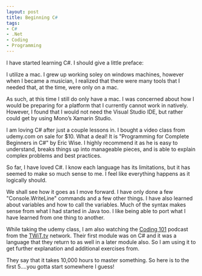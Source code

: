 ```yaml
---
layout: post
title: Beginning C#
tags:
- C#
- .Net
- Coding
- Programming
---
```



I have started learning C#. I should give a little preface:

I utilize a mac. I grew up working soley on windows machines, however when I became a musician, I realized that there were many tools that I needed that, at the time, were only on a mac.

As such, at this time I still do only have a mac. I was concerned about how I would be preparing for a platform that I currently cannot work in natively. However, I found that I would not need the Visual Studio IDE, but rather could get by using Mono’s Xamarin Studio.

I am loving C# after just a couple lessons in. I bought a video class from udemy.com on sale for $10. What a deal! It is "Programming for Complete Beginners in C#" by Eric Wise. I highly recommend it as he is easy to understand, breaks things up into manageable pieces, and is able to explain complex problems and best practices.

So far, I have loved C#. I know each language has its limitations, but it has seemed to make so much sense to me. I feel like everything happens as it logically should.

We shall see how it goes as I move forward. I have only done a few "Console.WriteLine" commands and a few other things. I have also learned about variables and how to call the variables. Much of the syntax makes sense from what I had started in Java too. I like being able to port what I have learned from one thing to another.

While taking the udemy class, I am also watching the [Coding 101](https://twit.tv/shows/coding-101) podcast from the [TWiT.tv](https://twit.tv/) network. Their first module was on C# and it was a language that they return to as well in a later module also. So I am using it to get further explanation and additional exercises from.

They say that it takes 10,000 hours to master something. So here is to the first 5....you gotta start somewhere I guess!


